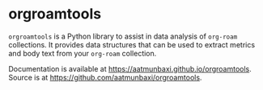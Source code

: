 # orgroamtools
`orgroamtools` is a Python library to assist in data analysis of `org-roam` collections.
It provides data structures that can be used to extract metrics and body text from your `org-roam` collection.

Documentation is available at https://aatmunbaxi.github.io/orgroamtools.
Source is at https://github.com/aatmunbaxi/orgroamtools.
